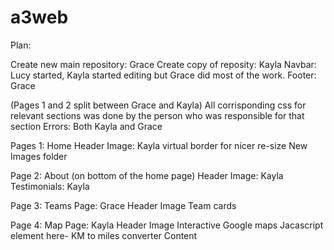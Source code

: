 # a3web

Plan:

Create new main repository: Grace
Create copy of reposity: Kayla 
Navbar: Lucy started, Kayla started editing but Grace did most of the work. 
Footer: Grace

(Pages 1 and 2 split between Grace and Kayla) 
All corrisponding css for relevant sections was done by the person who was responsible for that section
Errors: Both Kayla and Grace

Pages 1: Home 
Header Image: Kayla 
    virtual border for nicer re-size
    New Images folder 

Page 2: About (on bottom of the home page)
Header Image: Kayla
Testimonials: Kayla 

Page 3: Teams Page: Grace
Header Image
Team cards 

Page 4: Map Page: Kayla
Header Image
Interactive Google maps
Jacascript element here- KM to miles converter 
Content
